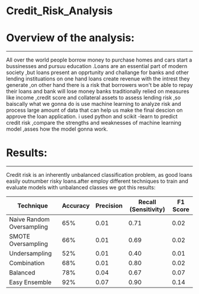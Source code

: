 # Credit_Risk_Analysis
# Overview of the analysis:
----------------------------------------------
All over the world people borrow money to purchase homes and cars start a bussinesses and pursuu education .Loans are an essential part of modern society ,but loans present an opprtunity and challange for banks and other lending instituations on one hand loans create revenue with the intrest they generate ,on other hand there is a risk that borrowers won't be able to repay their loans and bank will lose money banks traditionally relied on measures like income ,credit score and collateral assets to assess lending risk ,so baiscally what we gonna do is use machine learning to analyze risk and process large amount of data that can help us make the final descion on approve the loan application.
i used python and scikit -learn to predict credit risk ,compare the strengths and weaknesses of machine learning model ,asses how the model gonna work.

# Results:
--------------------------------------------------

Credit risk is an inherently unbalanced classification problem, as good loans easily outnumber risky loans.after  employ different techniques to train and evaluate models with unbalanced classes we got this results:

Technique | Accuracy| Precision |Recall (Sensitivity)| F1 Score|
--- | --- | --- | --- |--- |
Naive Random Oversampling | 65%| 0.01 | 0.71 | 0.02 | 
SMOTE Oversampling | 66% | 0.01 |0.69  |0.02  | 
Undersampling|  52% |0.01| 0.40| 0.01 | 
Combination| 68% | 0.01 | 0.80 | 0.02 | 
Balanced | 78% | 0.04 | 0.67 | 0.07 | 
Easy Ensemble|92%  |0.07  | 0.90 | 0.14 | 
